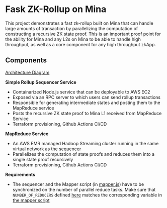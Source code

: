 # Fask ZK-Rollup on Mina

This project demonstrates a fast zk-rollup built on Mina that can handle large amounts of transaction by parallelizing the computation of constructing a recursive ZK state proof. This is an important proof point for the ability for Mina and any L2s on Mina to be able to handle high throughput, as well as a core component for any high throughput zkApp.

## Components

[Architecture Diagram](https://www.figma.com/file/ZW3PAXrm94laIdmhq4jJgN/Fast-ZK-Rollup-Architecture?type=whiteboard&node-id=880%3A1466&t=4ajDcNwZYJHTTSGM-1)

**Simple Rollup Sequencer Service**
- Containarized Node.js service that can be deployable to AWS EC2
- Exposed via an RPC server to which users can send rollup transactions
- Responsible for generating intermediate states and posting them to the MapReduce service
- Posts the recursive ZK state proof to Mina L1 received from MapReduce Service
- Terraform provisioning, Github Actions CI/CD

**MapReduce Service**
- An AWS EMR managed Hadoop Streaming cluster running in the same virtual network as the sequencer
- Parallelizes the computation of state proofs and reduces them into a single state proof recursively
- Terraform provisioning, Github Actions CI/CD

**Requirements**
- The sequencer and the Mapper script (in [mapper.js](./map-reduce-scripts/src/mapper/mapper.ts)) have to be synchronized on the number of parallel reduce tasks. Make sure that `NUMBER_OF_REDUCERS` defined [here](sequencer/.env) matches the corresponding variable in [the mapper script](./map-reduce-scripts/src/mapper/mapper.ts)